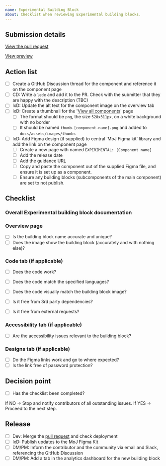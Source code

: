 ```yaml
---
name: Experimental Building Block
about: Checklist when reviewing Experimental building blocks.
---
```

## Submission details

[View the pull request](__URL__)

[View preview](https://moj-frontend-pr-__NUMBER__.apps.live.cloud-platform.service.justice.gov.uk)

## Action list

- [ ] Create a GitHub Discussion thread for the component and reference it on the component page
- [ ] CD: Write a `lede` and add it to the PR. Check with the submitter that they are happy with the description (TBC)
- [ ] IxD: Update the alt text for the component image on the overview tab
- [ ] IxD: Create a thumbnail for the '[View all components](https://design-patterns.service.justice.gov.uk/components)' page
    - [ ] The format should be `png`, the size `528x311px`, on a white background with no border
    - [ ] It should be named `thumb-[component-name].png` and added to `docs/assets/images/thumbs`
- [ ] IxD: Add Figma design (if supplied) to central ‘MoJ Figma kit’ library and add the link on the component page
    - [ ] Create a new page with named `EXPERIMENTAL: [Component name]`
    - [ ] Add the release date
    - [ ] Add the guidance URL
    - [ ] Copy and paste the component out of the supplied Figma file, and ensure it is set up as a component.
    - [ ] Ensure any building blocks (subcomponents of the main component) are set to not publish.

## Checklist

### Overall Experimental building block documentation

### Overview page
- [ ] Is the building block name accurate and unique?
- [ ] Does the image show the building block (accurately and with nothing else)?

### Code tab (if applicable)

- [ ] Does the code work?
- [ ] Does the code match the specified languages?
- [ ] Does the code visually match the building block image?
- [ ] Is it free from 3rd party dependencies?
- [ ] Is it free from external requests?


### Accessibility tab (if applicable)

- [ ] Are the accessibility issues relevant to the building block?
      
### Designs tab (if applicable)

- [ ] Do the Figma links work and go to where expected?
- [ ] Is the link free of password protection?

## Decision point

- [ ] Has the checklist been completed?

If NO → Stop and notify contributors of all outstanding issues. 
If YES → Proceed to the next step. 

## Release

- [ ] Dev: Merge the [pull request](__URL__) and check deployment
- [ ] IxD: Publish updates to the MoJ Figma Kit
- [ ] DM/PM: Inform the contributor and the community via email and Slack, referencing the GitHub Discussion
- [ ] DM/PM: Add a tab in the analytics dashboard for the new building block
